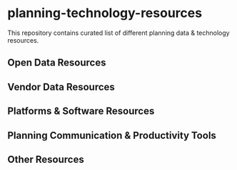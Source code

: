# planning-technology-resources
This repository contains curated list of different planning data &amp; technology resources.

## Open Data Resources

## Vendor Data Resources

## Platforms & Software Resources

## Planning Communication & Productivity Tools

## Other Resources

